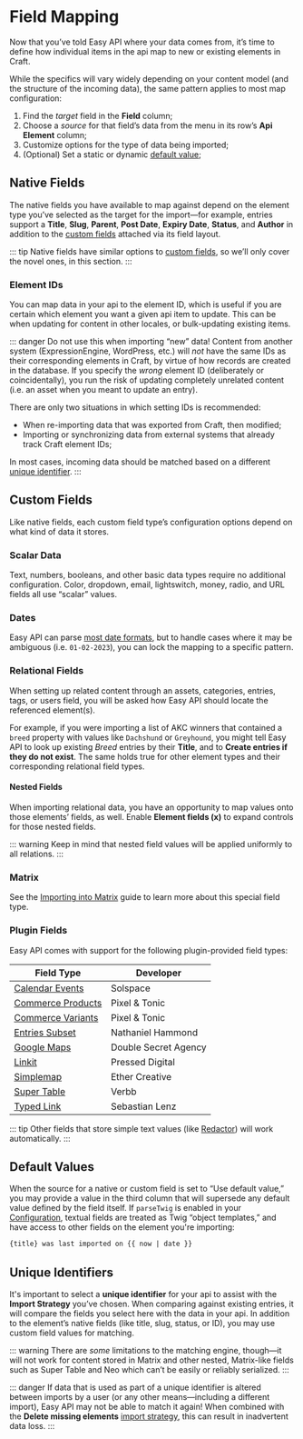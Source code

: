 # Field Mapping

Now that you’ve told Easy API where your data comes from, it’s time to define how individual items in the api map to new or existing elements in Craft.

While the specifics will vary widely depending on your content model (and the structure of the incoming data), the same pattern applies to most map configuration:

1. Find the _target_ field in the **Field** column;
1. Choose a _source_ for that field’s data from the menu in its row’s **Api Element** column;
1. Customize options for the type of data being imported;
1. (Optional) Set a static or dynamic [default value](#default-values);

## Native Fields

The native fields you have available to map against depend on the element type you’ve selected as the target for the import—for example, entries support a **Title**, **Slug**, **Parent**, **Post Date**, **Expiry Date**, **Status**, and **Author** in addition to the [custom fields](#custom-fields) attached via its field layout.

::: tip
Native fields have similar options to [custom fields](#custom-fields), so we’ll only cover the novel ones, in this section.
:::

### Element IDs

You can map data in your api to the element ID, which is useful if you are certain which element you want a given api item to update. This can be when updating for content in other locales, or bulk-updating existing items.

::: danger
Do not use this when importing “new” data! Content from another system (ExpressionEngine, WordPress, etc.) will _not_ have the same IDs as their corresponding elements in Craft, by virtue of how records are created in the database. If you specify the _wrong_ element ID (deliberately or coincidentally), you run the risk of updating completely unrelated content (i.e. an asset when you meant to update an entry).

There are only two situations in which setting IDs is recommended:
- When re-importing data that was exported from Craft, then modified;
- Importing or synchronizing data from external systems that already track Craft element IDs;

In most cases, incoming data should be matched based on a different [unique identifier](#unique-identifiers).
:::

## Custom Fields

Like native fields, each custom field type’s configuration options depend on what kind of data it stores.

### Scalar Data

Text, numbers, booleans, and other basic data types require no additional configuration. Color, dropdown, email, lightswitch, money, radio, and URL fields all use “scalar” values.

### Dates

Easy API can parse [most date formats](https://www.php.net/manual/en/function.strtotime.php), but to handle cases where it may be ambiguous (i.e. `01-02-2023`), you can lock the mapping to a specific pattern.

### Relational Fields

When setting up related content through an assets, categories, entries, tags, or users field, you will be asked how Easy API should locate the referenced element(s).

For example, if you were importing a list of AKC winners that contained a `breed` property with values like `Dachshund` or `Greyhound`, you might tell Easy API to look up existing _Breed_ entries by their **Title**, and to **Create entries if they do not exist**. The same holds true for other element types and their corresponding relational field types.

#### Nested Fields

When importing relational data, you have an opportunity to map values onto those elements’ fields, as well. Enable **Element fields (x)** to expand controls for those nested fields.

::: warning
Keep in mind that nested field values will be applied uniformly to all relations.
:::

### Matrix

See the [Importing into Matrix](../guides/importing-into-matrix.md) guide to learn more about this special field type.

### Plugin Fields

Easy API comes with support for the following plugin-provided field types:

Field Type | Developer
--- | ---
[Calendar Events](https://plugins.runwildstudio.co.nz/calendar) | Solspace
[Commerce Products](https://plugins.runwildstudio.co.nz/commerce) | Pixel & Tonic
[Commerce Variants](https://plugins.runwildstudio.co.nz/commerce) | Pixel & Tonic
[Entries Subset](https://plugins.runwildstudio.co.nz/entriessubset) | Nathaniel Hammond
[Google Maps](https://plugins.runwildstudio.co.nz/google-maps) | Double Secret Agency
[Linkit](https://plugins.runwildstudio.co.nz/linkit) | Pressed Digital
[Simplemap](https://plugins.runwildstudio.co.nz/simplemap) | Ether Creative
[Super Table](https://plugins.runwildstudio.co.nz/supertable) | Verbb
[Typed Link](https://plugins.runwildstudio.co.nz/typedlinkfield) | Sebastian Lenz

::: tip
Other fields that store simple text values (like [Redactor](https://plugins.runwildstudio.co.nz/redactor)) will work automatically.
:::

## Default Values

When the source for a native or custom field is set to “Use default value,” you may provide a value in the third column that will supersede any default value defined by the field itself. If `parseTwig` is enabled in your [Configuration](../get-started/configuration.md), textual fields are treated as Twig “object templates,” and have access to other fields on the element you're importing:

```txt
{title} was last imported on {{ now | date }}
```

## Unique Identifiers

It's important to select a **unique identifier** for your api to assist with the **Import Strategy** you’ve chosen. When comparing against existing entries, it will compare the fields you select here with the data in your api. In addition to the element’s native fields (like title, slug, status, or ID), you may use custom field values for matching.

::: warning
There are _some_ limitations to the matching engine, though—it will not work for content stored in Matrix and other nested, Matrix-like fields such as Super Table and Neo which can’t be easily or reliably serialized.
:::

::: danger
If data that is used as part of a unique identifier is altered between imports by a user (or any other means—including a different import), Easy API may not be able to match it again! When combined with the **Delete missing elements** [import strategy](creating-your-api.md#import-strategy), this can result in inadvertent data loss.
:::
